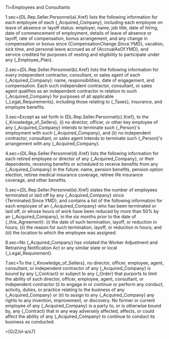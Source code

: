 Ti=Employees and Consultants

1.sec={DL.Rep.Seller.Personnel(a).Xref} lists the following information for each employee of each {_Acquired_Company}, including each employee on leave of absence or layoff status:  employer, name, job title, date of hiring, date of commencement of employment, details of leave of absence or layoff, rate of compensation, bonus arrangement, and any change in compensation or bonus since {CompensationChange.Since.YMD}, vacation, sick time, and personal leave accrued as of {AccrualAsOf.YMD}, and service credited for purposes of vesting and eligibility to participate under any {_Employee_Plan}.

2.sec={DL.Rep.Seller.Personnel(b).Xref} lists the following information for every independent contractor, consultant, or sales agent of each {_Acquired_Company}:  name, responsibilities, date of engagement, and compensation.  Each such independent contractor, consultant, or sales agent qualifies as an independent contractor in relation to such {_Acquired_Company} for purposes of all applicable {_Legal_Requirements}, including those relating to {_Taxes}, insurance, and employee benefits.

3.sec=Except as set forth in {DL.Rep.Seller.Personnel(c).Xref}, to the {_Knowledge_of_Sellers}, (i) no director, officer, or other key employee of any {_Acquired_Company} intends to terminate such {_Person}'s employment with such {_Acquired_Company}, and (ii) no independent contractor, consultant, or sales agent intends to terminate such {_Person}'s arrangement with any {_Acquired_Company}.

4.sec={DL.Rep.Seller.Personnel(d).Xref} lists the following information for each retired employee or director of any {_Acquired_Company}, or their dependents, receiving benefits or scheduled to receive benefits from any {_Acquired_Company} in the future:  name, pension benefits, pension option election, retiree medical insurance coverage, retiree life insurance coverage, and other benefits.

5.sec={DL.Rep.Seller.Personnel(e).Xref} states the number of employees terminated or laid off by any {_Acquired_Company} since {Terminated.Since.YMD}, and contains a list of the following information for each employee of an {_Acquired_Company} who has been terminated or laid off, or whose hours of work have been reduced by more than 50% by an {_Acquired_Company}, in the six months prior to the date of {_this_Agreement}:  (i) the date of such termination, layoff, or reduction in hours; (ii) the reason for such termination, layoff, or reduction in hours; and (iii) the location to which the employee was assigned.

6.sec=No {_Acquired_Company} has violated the Worker Adjustment and Retraining Notification Act or any similar state or local {_Legal_Requirement}.

7.sec=To the {_Knowledge_of_Sellers}, no director, officer, employee, agent, consultant, or independent contractor of any {_Acquired_Company} is bound by any {_Contract} or subject to any {_Order} that purports to limit the ability of such director, officer, employee, agent, consultant, or independent contractor (i) to engage in or continue or perform any conduct, activity, duties, or practice relating to the business of any {_Acquired_Company} or (ii) to assign to any {_Acquired_Company} any rights to any invention, improvement, or discovery.  No former or current employee of any {_Acquired_Company} is a party to, or is otherwise bound by, any {_Contract} that in any way adversely affected, affects, or could affect the ability of any {_Acquired_Company} to continue to conduct its business as conducted.

=[G/Z/ol-a/s7]

